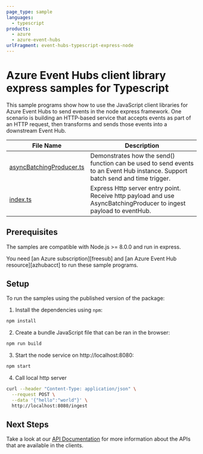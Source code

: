 ```yaml
---
page_type: sample
languages:
  - typescript
products:
  - azure
  - azure-event-hubs
urlFragment: event-hubs-typescript-express-node
---
```


# Azure Event Hubs client library express samples for Typescript

This sample programs show how to use the JavaScript client libraries for Azure Event Hubs to send events in the node express framework.
One scenario is building an HTTP-based service that accepts events as part of an HTTP request, then transforms and sends those events into a downstream Event Hub.

| **File Name**                     | **Description**                                                                                                                |
| --------------------------------- | ------------------------------------------------------------------------------------------------------------------------------ |
| [asyncBatchingProducer.ts][eventproducer] | Demonstrates how the send() function can be used to send events to an Event Hub instance. Support batch send and time trigger. |
| [index.ts][index]                 | Express Http server entry point. Receive http payload and use AsyncBatchingProducer to ingest payload to eventHub.                     |

## Prerequisites

The samples are compatible with Node.js >= 8.0.0 and run in express.

You need [an Azure subscription][freesub] and [an Azure Event Hub resource][azhubacct] to run these sample programs.

## Setup

To run the samples using the published version of the package:

1. Install the dependencies using `npm`:

```bash
npm install
```

2. Create a bundle JavaScript file that can be ran in the browser:

```bash
npm run build
```

3. Start the node service on http://localhost:8080:

```bash
npm start
```

4. Call local http server

```bash
curl --header "Content-Type: application/json" \
  --request POST \
  --data '{"hello":"world"}' \
  http://localhost:8080/ingest
```

## Next Steps

Take a look at our [API Documentation][apiref] for more information about the APIs that are available in the clients.

[eventproducer]: https://github.com/Azure/azure-sdk-for-js/tree/master/sdk/eventhub/event-hubs/samples/expressSample/src/asyncBatchingProducer.ts
[index]: https://github.com/Azure/azure-sdk-for-js/tree/master/sdk/eventhub/event-hubs/samples/expressSample/src/index.ts
[apiref]: https://docs.microsoft.com/javascript/api/@azure/event-hubs

